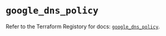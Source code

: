 # `google_dns_policy`

Refer to the Terraform Registory for docs: [`google_dns_policy`](https://registry.terraform.io/providers/hashicorp/google-beta/4.84.0/docs/resources/google_dns_policy).

